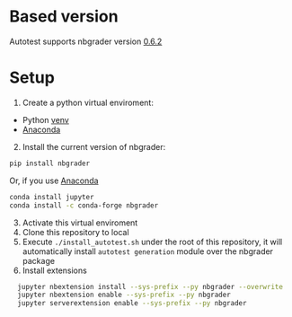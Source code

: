 # Based version
Autotest supports nbgrader version [0.6.2](https://pypi.org/project/nbgrader/)
# Setup
1. Create a python virtual enviroment:
  * Python [venv](https://docs.python.org/3/tutorial/venv.html)
  * [Anaconda](https://www.anaconda.com/)
2. Install the current version of nbgrader:
  ```bash
  pip install nbgrader
  ```
  
Or, if you use [Anaconda](https://www.anaconda.com/)

  ```bash
  conda install jupyter
  conda install -c conda-forge nbgrader
  ```
3. Activate this virtual enviroment
4. Clone this repository to local
5. Execute `./install_autotest.sh` under the root of this repository, it will automatically install `autotest generation` module over the nbgrader package
6. Install extensions
  ```bash
    jupyter nbextension install --sys-prefix --py nbgrader --overwrite
    jupyter nbextension enable --sys-prefix --py nbgrader
    jupyter serverextension enable --sys-prefix --py nbgrader
  ```
